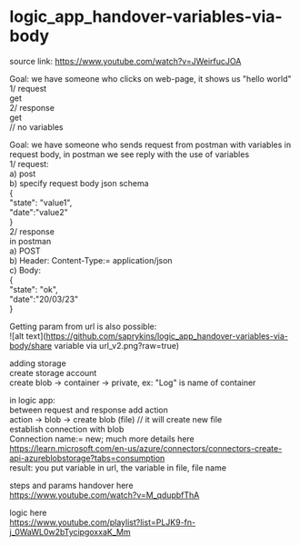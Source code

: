 # logic_app_handover-variables-via-body

source link: https://www.youtube.com/watch?v=JWeirfucJOA  

Goal: we have someone who clicks on web-page, it shows us "hello world"  
1/ request  
get  
2/ response  
get  
// no variables  


Goal: we have someone who sends request from postman with variables in request body, in postman we see reply with the use of variables  
1/ request:   
a) post  
b) specify request body json schema  
{  
  "state": "value1",  
  "date":"value2"  
}  
2/ response  
in postman  
a) POST  
b) Header: Content-Type:= application/json  
c) Body:   
{  
  "state": "ok",  
  "date":"20/03/23"  
}  

Getting param from url is also possible:  
![alt text](https://github.com/saprykins/logic_app_handover-variables-via-body/share variable via url_v2.png?raw=true)


adding storage  
create storage account  
create blob -> container -> private, ex: "Log" is name of container  

in logic app:  
between request and response add action  
action -> blob -> create blob (file) // it will create new file  
establish connection with blob  
Connection name:= new; much more details here https://learn.microsoft.com/en-us/azure/connectors/connectors-create-api-azureblobstorage?tabs=consumption  
result: 
you put variable in url, the variable in file, file name

steps and params handover here  
https://www.youtube.com/watch?v=M_qdupbfThA  

logic here  
https://www.youtube.com/playlist?list=PLJK9-fn-j_0WaWL0w2bTycipgoxxaK_Mm  
